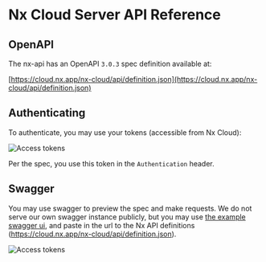 # Nx Cloud Server API Reference

## OpenAPI

The nx-api has an OpenAPI `3.0.3` spec definition available at:

[https://cloud.nx.app/nx-cloud/api/definition.json](https://cloud.nx.app/nx-cloud/api/definition.json)

## Authenticating

To authenticate, you may use your tokens (accessible from Nx Cloud):

![Access tokens](/nx-cloud/reference/access-tokens.webp)

Per the spec, you use this token in the `Authentication` header.

## Swagger

You may use swagger to preview the spec and make requests. We do not serve our own swagger instance publicly, but you may use [the example swagger ui](https://petstore.swagger.io/), and paste in the url to the Nx API definitions (https://cloud.nx.app/nx-cloud/api/definition.json).

![Access tokens](/nx-cloud/reference/swagger-preview.png)
